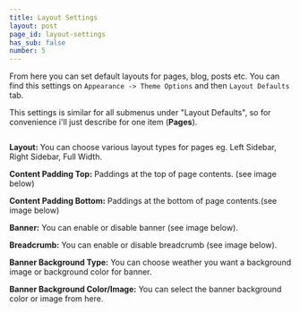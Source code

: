 ```yaml
---
title: Layout Settings
layout: post
page_id: layout-settings
has_sub: false
number: 5
---
```


From here you can set default layouts for pages, blog, posts etc. You can find this settings on `Appearance -> Theme Options` and then `Layout Defaults` tab.

This settings is similar for all submenus under "Layout Defaults", so for convenience i'll just describe for one item (<b>Pages</b>).

<img alt="" src="{{ 'assets/images/koncrete_theme/layout-settings/ls-1.jpg' | relative_url }}">

**Layout:** You can choose various layout types for pages eg. Left Sidebar, Right Sidebar, Full Width.

**Content Padding Top:** Paddings at the top of page contents. (see image below)

**Content Padding Bottom:** Paddings at the bottom of page contents.(see image below)

**Banner:** You can enable or disable banner (see image below).

**Breadcrumb:** You can enable or disable breadcrumb (see image below).

**Banner Background Type:** You can choose weather you want a background image or background color for banner.

**Banner Background Color/Image:** You can select the banner background color or image from here.

<img alt="" src="{{ 'assets/images/koncrete_theme/layout-settings/ls-2.jpg' | relative_url }}">

